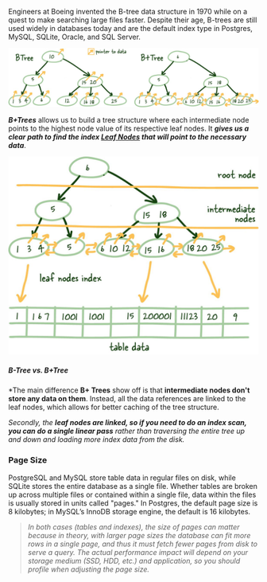 Engineers at Boeing invented the B-tree data structure in 1970 while on a quest to make searching large files faster. Despite their age, B-trees are still used widely in databases today and are the default index type in Postgres, MySQL, SQLite, Oracle, and SQL Server.



![Pasted image 20230605133326](../../../../_Attachments/Pasted%20image%2020230605133326.png)

***B+Trees*** allows us to build a tree structure where each intermediate node points to the highest node value of its respective leaf nodes. It ***gives us a clear path to find the index [Leaf Nodes](../1.%20Internals/Database%20Pages/Leaf%20Nodes.md) that will point to the necessary data***.

![Pasted image 20230605133604](../../../../_Attachments/Pasted%20image%2020230605133604.png)

##### B-Tree vs. B+Tree

*The main difference **B+ Trees** show off is that **intermediate nodes don't store any data on them**. Instead, all the data references are linked to the leaf nodes, which allows for better caching of the tree structure.

*Secondly, the **leaf nodes are linked, so if you need to do an index scan, you can do a single linear pass** rather than traversing the entire tree up and down and loading more index data from the disk.*

### Page Size

PostgreSQL and MySQL store table data in regular files on disk, while SQLite stores the entire database as a single file. Whether tables are broken up across multiple files or contained within a single file, data within the files is usually stored in units called "pages." In Postgres, the default page size is 8 kilobytes; in MySQL’s InnoDB storage engine, the default is 16 kilobytes.

> *In both cases (tables and indexes), the size of pages can matter because in theory, with larger page sizes the database can fit more rows in a single page, and thus it must fetch fewer pages from disk to serve a query. The actual performance impact will depend on your storage medium (SSD, HDD, etc.) and application, so you should profile when adjusting the page size.*

